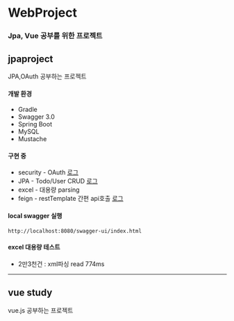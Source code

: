 # WebProject
### Jpa, Vue 공부를 위한 프로젝트  



## jpaproject

JPA,OAuth 공부하는 프로젝트


#### 개발 환경
- Gradle
- Swagger 3.0
- Spring Boot
- MySQL
- Mustache

#### 구현 중
- security - OAuth [로그](./oauth정리.md)
- JPA - Todo/User CRUD [로그](./)
- excel - 대용량 parsing
- feign - restTemplate 간편 api호출 [로그](./feign적용.md)


#### local swagger 실행
```
http://localhost:8080/swagger-ui/index.html
```

#### excel 대용량 테스트
- 2만3천건 : xml파싱 read 774ms  



----------------

## vue study

vue.js 공부하는 프로젝트

